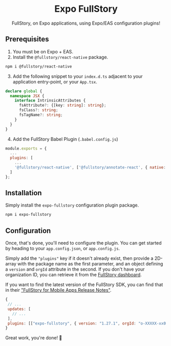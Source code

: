 <h1 align="center">Expo FullStory</h1>
<p align="center">FullStory, on Expo applications, using Expo/EAS configuration plugins!</p>

## Prerequisites

1. You must be on Expo + EAS.
2. Install the `@fullstory/react-native` package.

```bash
npm i @fullstory/react-native
```

3. Add the following snippet to your `index.d.ts` adjacent to your application entry-point, or your `App.tsx`.

```ts
declare global {
  namespace JSX {
    interface IntrinsicAttributes {
      fsAttribute?: {[key: string]: string};
      fsClass?: string;
      fsTagName?: string;
    }
  }
}
```

4. Add the FullStory Babel Plugin (`.babel.config.js`)
```js
module.exports = {
  ...
  plugins: [
    ...
    '@fullstory/react-native', ['@fullstory/annotate-react', { native: true }],
  ]
};
```

## Installation

Simply install the `expo-fullstory` configuration plugin package.

```bash
npm i expo-fullstory 
```

## Configuration

Once, that's done, you'll need to configure the plugin.
You can get started by heading to your `app.config.json`, or `app.config.js`.

Simply add the `"plugins"` key if it doesn't already exist, then provide a 2D-array with the package name as the first parameter, and an object defining a `version` and `orgId` attribute in the second. If you don't have your organization ID, you can retrieve it from the [FullStory dashboard](https://fullstory.com/).

If you want to find the latest version of the FullStory SDK, you can find that in their ["FullStory for Mobile Apps Release Notes"](https://help.fullstory.com/hc/en-us/articles/4412766845591-FullStory-for-Mobile-Apps-Release-Notes).

```js
{
 // ...
 updates: [
   // ...
 ],
 plugins: [["expo-fullstory", { version: "1.27.1", orgId: "o-XXXXX-xx0 }]]
}
```

Great work, you're done! 🎉
